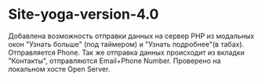 # Site-yoga-version-4.0
Добавлена возможность отправки данных на сервер PHP из модальных окон "Узнать больше" (под таймером) и "Узнать подробнее"(в табах). Отправляется Phone.
Так же отправка данных происходит из вкладки "Контакты", отправляются Email+Phone Number.
Проверено на локальном хосте Open Server.
